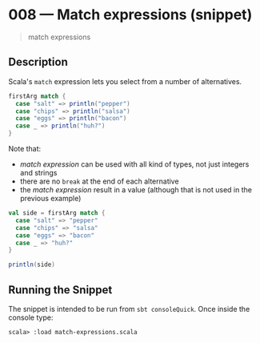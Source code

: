 # 008 &mdash; Match expressions (snippet)
> match expressions

## Description
Scala's `match` expression lets you select from a number of alternatives.
```scala
firstArg match {
  case "salt" => println("pepper")
  case "chips" => println("salsa")
  case "eggs" => println("bacon")
  case _ => println("huh?")
}
```

Note that:
+ *match expression* can be used with all kind of types, not just integers and strings
+ there are no `break` at the end of each alternative
+ the *match expression* result in a value (although that is not used in the previous example)
```scala
val side = firstArg match {
  case "salt" => "pepper"
  case "chips" => "salsa"
  case "eggs" => "bacon"
  case _ => "huh?"
}

println(side)
```

## Running the Snippet
The snippet is intended to be run from `sbt consoleQuick`. Once inside the console type:
```
scala> :load match-expressions.scala
```